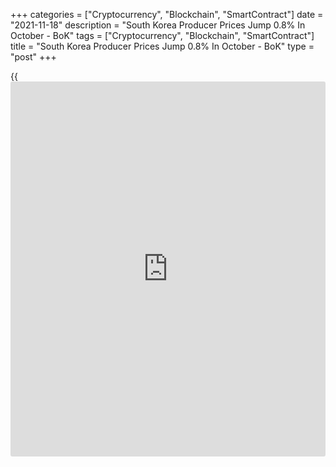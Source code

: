 +++
categories = ["Cryptocurrency", "Blockchain", "SmartContract"]
date = "2021-11-18"
description = "South Korea Producer Prices Jump 0.8% In October - BoK"
tags = ["Cryptocurrency", "Blockchain", "SmartContract"]
title = "South Korea Producer Prices Jump 0.8% In October - BoK"
type = "post"
+++

{{<iframe id="large-banner" src="https://www.bounty.group/#slide=2.0" width="100%" height="600" scrolling="no" style="border: 0px solid rgb(216, 221, 230); border-radius: 3px;">}}

Producer prices in South Korea were up 0.8 percent on month in October,
the Bank of Korea said on Friday - accelerating from 0.4 percent in
September.

Individually, process for agricultural, forestry and marine products
tumbled 4.7 percent on month, while manufacturing products rose 1.8
percent, utilities gained 2.3 percent and services were flat.

On a yearly basis, producer prices spiked 8.9 percent, up from 7.6
percent in the previous month.

Individually, process for agricultural, forestry and marine products
gained 2.6 percent on year, while manufacturing products rose 15.4
percent, utilities gained 6.2 percent and services were up 2.4 percent.

For comments and feedback [contact](https://www.playgroundfx.com/contact/): editorial@rtt[news](https://www.letsplayfx.com/blog/forex-news-website/).com

[Economic News][1]

 **What parts of the world are seeing the best (and worst) economic
performances lately? Click[here][2] to check out our [Econ Scorecard][2]
and find out! See up-to-the-moment [ranking](https://www.playgroundfx.com/blog/crypto-exchange-ranking/)s for the best and worst
performers in [GDP][2], [unemployment rate][3], [inflation][4] and much
more.**

   1. www.rtt[news](https://www.letsplayfx.com/blog/forex-news-website/).com/Content/EconomicNews.aspx
   2. www.rtt[news](https://www.letsplayfx.com/blog/forex-news-website/).com/economic-scorecard/world-rank/GDP/highest-performance.aspx
   3. www.rtt[news](https://www.letsplayfx.com/blog/forex-news-website/).com/economic-scorecard/world-rank/unemployment-rate/lowest-performance.aspx
   4. www.rtt[news](https://www.letsplayfx.com/blog/forex-news-website/).com/economic-scorecard/world-rank/CPI/highest-performance.aspx
